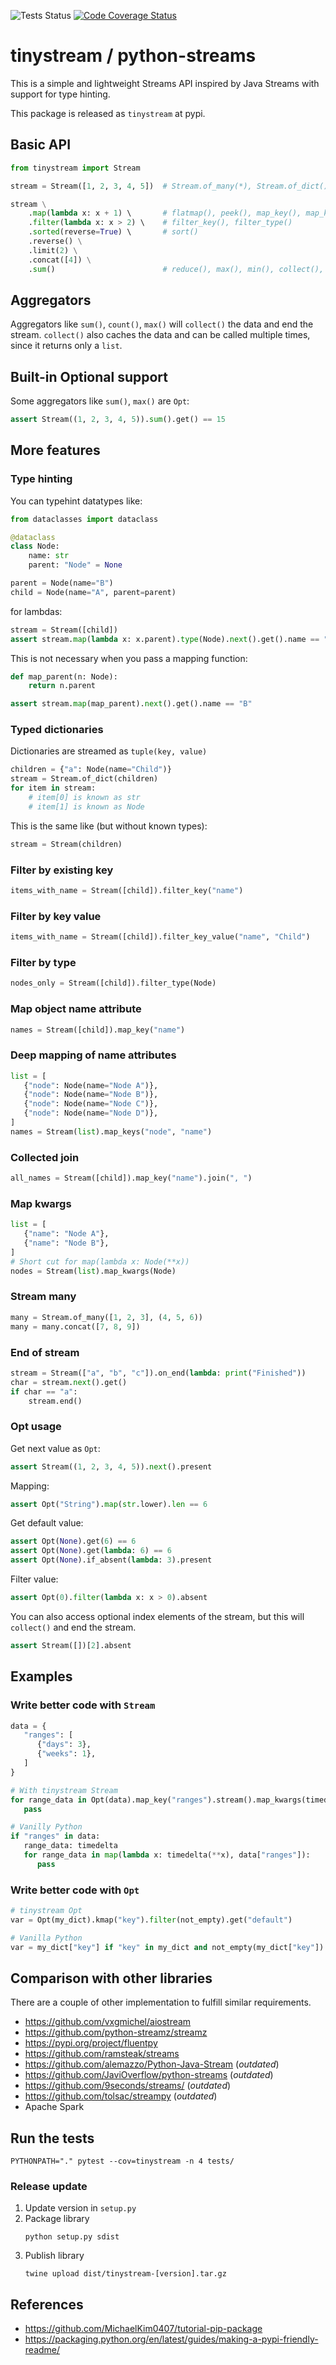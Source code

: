 ![Tests Status](https://github.com/mreiche/python-streams/actions/workflows/tests.yml/badge.svg)
[![Code Coverage Status](https://codecov.io/github/mreiche/python-streams/branch/main/graph/badge.svg)](https://app.codecov.io/github/mreiche/python-streams)

# tinystream / python-streams

This is a simple and lightweight Streams API inspired by Java Streams with support for type hinting.

This package is released as `tinystream` at pypi.

## Basic API

```python
from tinystream import Stream

stream = Stream([1, 2, 3, 4, 5])  # Stream.of_many(*), Stream.of_dict()

stream \
    .map(lambda x: x + 1) \       # flatmap(), peek(), map_key(), map_kwargs(), map_keys()
    .filter(lambda x: x > 2) \    # filter_key(), filter_type()
    .sorted(reverse=True) \       # sort()
    .reverse() \
    .limit(2) \
    .concat([4]) \
    .sum()                        # reduce(), max(), min(), collect(), count(), find()
```

## Aggregators

Aggregators like `sum()`, `count()`, `max()` will `collect()` the data and end the stream. `collect()` also caches the data and can be called multiple times, since it returns only a `list`.

## Built-in Optional support

Some aggregators like `sum()`, `max()` are `Opt`:

```python
assert Stream((1, 2, 3, 4, 5)).sum().get() == 15
```

## More features

### Type hinting

You can typehint datatypes like:

```python
from dataclasses import dataclass

@dataclass
class Node:
    name: str
    parent: "Node" = None

parent = Node(name="B")
child = Node(name="A", parent=parent)
```

for lambdas:

```python
stream = Stream([child])
assert stream.map(lambda x: x.parent).type(Node).next().get().name == "B"
```

This is not necessary when you pass a mapping function:
```python
def map_parent(n: Node):
    return n.parent

assert stream.map(map_parent).next().get().name == "B"
```

### Typed dictionaries

Dictionaries are streamed as `tuple(key, value)`

```python
children = {"a": Node(name="Child")} 
stream = Stream.of_dict(children)
for item in stream:
    # item[0] is known as str
    # item[1] is known as Node
```

This is the same like (but without known types):
```python
stream = Stream(children)
```

### Filter by existing key
```python
items_with_name = Stream([child]).filter_key("name")
```

### Filter by key value
```python
items_with_name = Stream([child]).filter_key_value("name", "Child")
```

### Filter by type
```python
nodes_only = Stream([child]).filter_type(Node)
```

### Map object name attribute
```python
names = Stream([child]).map_key("name")
```

### Deep mapping of name attributes
```python
list = [
   {"node": Node(name="Node A")},
   {"node": Node(name="Node B")},
   {"node": Node(name="Node C")},
   {"node": Node(name="Node D")},
]
names = Stream(list).map_keys("node", "name")
```

### Collected join

```python
all_names = Stream([child]).map_key("name").join(", ")
```

### Map kwargs
```python
list = [
   {"name": "Node A"},
   {"name": "Node B"},
]
# Short cut for map(lambda x: Node(**x))
nodes = Stream(list).map_kwargs(Node)
```

### Stream many

```python
many = Stream.of_many([1, 2, 3], (4, 5, 6))
many = many.concat([7, 8, 9])
```

### End of stream
```python
stream = Stream(["a", "b", "c"]).on_end(lambda: print("Finished"))
char = stream.next().get()
if char == "a":
    stream.end()
```

### Opt usage

Get next value as `Opt`:

```python
assert Stream((1, 2, 3, 4, 5)).next().present
```

Mapping:
```python
assert Opt("String").map(str.lower).len == 6
```

Get default value:
```python
assert Opt(None).get(6) == 6
assert Opt(None).get(lambda: 6) == 6
assert Opt(None).if_absent(lambda: 3).present
```

Filter value:
```python
assert Opt(0).filter(lambda x: x > 0).absent
```

You can also access optional index elements of the stream, but this will `collect()` and end the stream.
```python
assert Stream([])[2].absent
```

## Examples

### Write better code with `Stream`

```python
data = {
   "ranges": [
      {"days": 3},
      {"weeks": 1},
   ]
}

# With tinystream Stream
for range_data in Opt(data).map_key("ranges").stream().map_kwargs(timedelta):
   pass

# Vanilly Python
if "ranges" in data:
   range_data: timedelta
   for range_data in map(lambda x: timedelta(**x), data["ranges"]):
      pass
```

### Write better code with `Opt`
```python
# tinystream Opt
var = Opt(my_dict).kmap("key").filter(not_empty).get("default")

# Vanilla Python
var = my_dict["key"] if "key" in my_dict and not_empty(my_dict["key"]) else "default"
```


## Comparison with other libraries

There are a couple of other implementation to fulfill similar requirements.

- https://github.com/vxgmichel/aiostream
- https://github.com/python-streamz/streamz
- https://pypi.org/project/fluentpy
- https://github.com/ramsteak/streams 
- https://github.com/alemazzo/Python-Java-Stream  (*outdated*)
- https://github.com/JaviOverflow/python-streams (*outdated*)
- https://github.com/9seconds/streams/ (*outdated*)
- https://github.com/tolsac/streampy (*outdated*)
- Apache Spark

## Run the tests

```shell
PYTHONPATH="." pytest --cov=tinystream -n 4 tests/
```

### Release update
1. Update version in `setup.py`
2. Package library
    ```shell
    python setup.py sdist
    ```
3. Publish library
    ```shell
    twine upload dist/tinystream-[version].tar.gz
    ```

## References

- https://github.com/MichaelKim0407/tutorial-pip-package
- https://packaging.python.org/en/latest/guides/making-a-pypi-friendly-readme/
